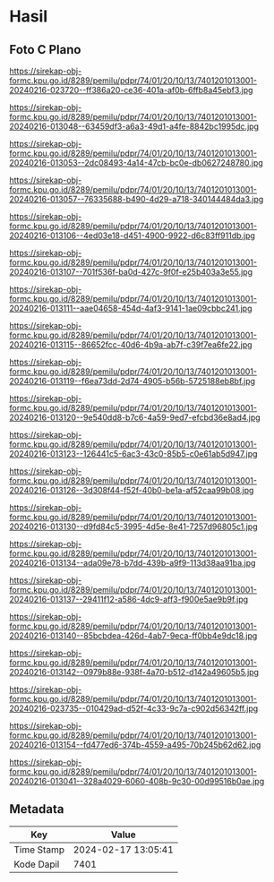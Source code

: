 # Hasil

## Foto C Plano

https://sirekap-obj-formc.kpu.go.id/8289/pemilu/pdpr/74/01/20/10/13/7401201013001-20240216-023720--ff386a20-ce36-401a-af0b-6ffb8a45ebf3.jpg

https://sirekap-obj-formc.kpu.go.id/8289/pemilu/pdpr/74/01/20/10/13/7401201013001-20240216-013048--63459df3-a6a3-49d1-a4fe-8842bc1995dc.jpg

https://sirekap-obj-formc.kpu.go.id/8289/pemilu/pdpr/74/01/20/10/13/7401201013001-20240216-013053--2dc08493-4a14-47cb-bc0e-db0627248780.jpg

https://sirekap-obj-formc.kpu.go.id/8289/pemilu/pdpr/74/01/20/10/13/7401201013001-20240216-013057--76335688-b490-4d29-a718-340144484da3.jpg

https://sirekap-obj-formc.kpu.go.id/8289/pemilu/pdpr/74/01/20/10/13/7401201013001-20240216-013106--4ed03e18-d451-4900-9922-d6c83ff911db.jpg

https://sirekap-obj-formc.kpu.go.id/8289/pemilu/pdpr/74/01/20/10/13/7401201013001-20240216-013107--701f536f-ba0d-427c-9f0f-e25b403a3e55.jpg

https://sirekap-obj-formc.kpu.go.id/8289/pemilu/pdpr/74/01/20/10/13/7401201013001-20240216-013111--aae04658-454d-4af3-9141-1ae09cbbc241.jpg

https://sirekap-obj-formc.kpu.go.id/8289/pemilu/pdpr/74/01/20/10/13/7401201013001-20240216-013115--86652fcc-40d6-4b9a-ab7f-c39f7ea6fe22.jpg

https://sirekap-obj-formc.kpu.go.id/8289/pemilu/pdpr/74/01/20/10/13/7401201013001-20240216-013119--f6ea73dd-2d74-4905-b56b-5725188eb8bf.jpg

https://sirekap-obj-formc.kpu.go.id/8289/pemilu/pdpr/74/01/20/10/13/7401201013001-20240216-013120--9e540dd8-b7c6-4a59-9ed7-efcbd36e8ad4.jpg

https://sirekap-obj-formc.kpu.go.id/8289/pemilu/pdpr/74/01/20/10/13/7401201013001-20240216-013123--126441c5-6ac3-43c0-85b5-c0e61ab5d947.jpg

https://sirekap-obj-formc.kpu.go.id/8289/pemilu/pdpr/74/01/20/10/13/7401201013001-20240216-013126--3d308f44-f52f-40b0-be1a-af52caa99b08.jpg

https://sirekap-obj-formc.kpu.go.id/8289/pemilu/pdpr/74/01/20/10/13/7401201013001-20240216-013130--d9fd84c5-3995-4d5e-8e41-7257d96805c1.jpg

https://sirekap-obj-formc.kpu.go.id/8289/pemilu/pdpr/74/01/20/10/13/7401201013001-20240216-013134--ada09e78-b7dd-439b-a9f9-113d38aa91ba.jpg

https://sirekap-obj-formc.kpu.go.id/8289/pemilu/pdpr/74/01/20/10/13/7401201013001-20240216-013137--29411f12-a586-4dc9-aff3-f900e5ae9b9f.jpg

https://sirekap-obj-formc.kpu.go.id/8289/pemilu/pdpr/74/01/20/10/13/7401201013001-20240216-013140--85bcbdea-426d-4ab7-9eca-ff0bb4e9dc18.jpg

https://sirekap-obj-formc.kpu.go.id/8289/pemilu/pdpr/74/01/20/10/13/7401201013001-20240216-013142--0979b88e-938f-4a70-b512-d142a49605b5.jpg

https://sirekap-obj-formc.kpu.go.id/8289/pemilu/pdpr/74/01/20/10/13/7401201013001-20240216-023735--010429ad-d52f-4c33-9c7a-c902d56342ff.jpg

https://sirekap-obj-formc.kpu.go.id/8289/pemilu/pdpr/74/01/20/10/13/7401201013001-20240216-013154--fd477ed6-374b-4559-a495-70b245b62d62.jpg

https://sirekap-obj-formc.kpu.go.id/8289/pemilu/pdpr/74/01/20/10/13/7401201013001-20240216-013041--328a4029-6060-408b-9c30-00d99516b0ae.jpg


## Metadata

| Key        | Value               |
| ---------- | ------------------- |
| Time Stamp | 2024-02-17 13:05:41 |
| Kode Dapil | 7401                |



